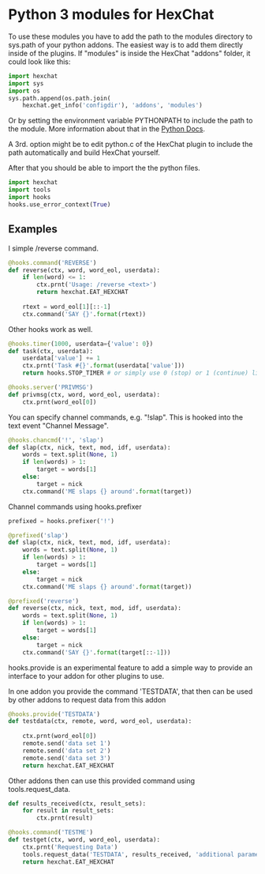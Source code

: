 
# Python 3 modules for HexChat

To use these modules you have to add the path to the modules directory
to sys.path of your python addons.
The easiest way is to add them directly inside of the plugins.
If "modules" is inside the HexChat "addons" folder, it could look like this:

```python
import hexchat
import sys
import os
sys.path.append(os.path.join(
    hexchat.get_info('configdir'), 'addons', 'modules')
```

Or by setting the environment variable PYTHONPATH to include the path to the
module. More information about that in the [Python Docs][RefPythonPath].

A 3rd. option might be to edit python.c of the HexChat plugin to include the
path automatically and build HexChat yourself.

After that you should be able to import the the python files.

```python
import hexchat
import tools
import hooks
hooks.use_error_context(True)
```

## Examples

I simple /reverse command.

```python
@hooks.command('REVERSE')
def reverse(ctx, word, word_eol, userdata):
    if len(word) <= 1:
        ctx.prnt('Usage: /reverse <text>')
        return hexchat.EAT_HEXCHAT
    
    rtext = word_eol[1][::-1]
    ctx.command('SAY {}'.format(rtext))
```

Other hooks work as well.

```python
@hooks.timer(1000, userdata={'value': 0})
def task(ctx, userdata):
    userdata['value'] += 1
    ctx.prnt('Task #{}'.format(userdata['value']))
    return hooks.STOP_TIMER # or simply use 0 (stop) or 1 (continue) like always

@hooks.server('PRIVMSG')
def privmsg(ctx, word, word_eol, userdata):
    ctx.prnt(word_eol[0])
```

You can specify channel commands, e.g. "!slap".
This is hooked into the text event "Channel Message".

```python
@hooks.chancmd('!', 'slap')
def slap(ctx, nick, text, mod, idf, userdata):
    words = text.split(None, 1)
    if len(words) > 1:
        target = words[1]
    else:
        target = nick
    ctx.command('ME slaps {} around'.format(target))
```

Channel commands using hooks.prefixer

```python
prefixed = hooks.prefixer('!')

@prefixed('slap')
def slap(ctx, nick, text, mod, idf, userdata):
    words = text.split(None, 1)
    if len(words) > 1:
        target = words[1]
    else:
        target = nick
    ctx.command('ME slaps {} around'.format(target))

@prefixed('reverse')
def reverse(ctx, nick, text, mod, idf, userdata):
    words = text.split(None, 1)
    if len(words) > 1:
        target = words[1]
    else:
        target = nick
    ctx.command('SAY {}'.format(target[::-1]))
```

hooks.provide is an experimental feature to add a simple way to provide an
interface to your addon for other plugins to use.

In one addon you provide the command 'TESTDATA', that then can be used by
other addons to request data from this addon

```python
@hooks.provide('TESTDATA')
def testdata(ctx, remote, word, word_eol, userdata):
    
    ctx.prnt(word_eol[0])
    remote.send('data set 1')
    remote.send('data set 2')
    remote.send('data set 3')
    return hexchat.EAT_HEXCHAT
```

Other addons then can use this provided command using tools.request_data.

```python
def results_received(ctx, result_sets):
    for result in result_sets:
        ctx.prnt(result)

@hooks.command('TESTME')
def testget(ctx, word, word_eol, userdata):
    ctx.prnt('Requesting Data')
    tools.request_data('TESTDATA', results_received, 'additional parameters')
    return hexchat.EAT_HEXCHAT
```

[RefPythonPath]: http://docs.python.org/3.3/using/cmdline.html#envvar-PYTHONPATH
